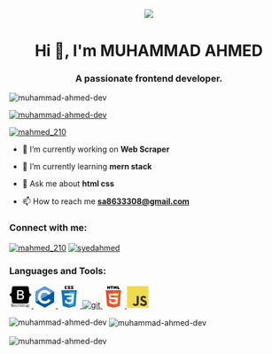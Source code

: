 <center>
<img width="60%" src="https://camo.githubusercontent.com/cae12fddd9d6982901d82580bdf321d81fb299141098ca1c2d4891870827bf17/68747470733a2f2f6d69726f2e6d656469756d2e636f6d2f6d61782f313336302f302a37513379765349765f7430696f4a2d5a2e676966">
</center>

<h1 align="center">Hi 👋, I'm MUHAMMAD AHMED </h1>
<h3 align="center">A passionate frontend developer.</h3>

<p align="left"> <img src="https://komarev.com/ghpvc/?username=muhammad-ahmed-dev&label=Profile%20views&color=0e75b6&style=flat" alt="muhammad-ahmed-dev" /> </p>

<p align="left"> <a href="https://github.com/ryo-ma/github-profile-trophy"><img src="https://github-profile-trophy.vercel.app/?username=muhammad-ahmed-dev" alt="muhammad-ahmed-dev" /></a> </p>

<p align="left"> <a href="https://twitter.com/mahmed_210" target="blank"><img src="https://img.shields.io/twitter/follow/mahmed_210?logo=twitter&style=for-the-badge" alt="mahmed_210" /></a> </p>

- 🔭 I’m currently working on **Web Scraper**

- 🌱 I’m currently learning **mern stack**

- 💬 Ask me about **html css**

- 📫 How to reach me **sa8633308@gmail.com**

<h3 align="left">Connect with me:</h3>
<p align="left">
<a href="https://twitter.com/mahmed_210" target="blank"><img align="center" src="https://raw.githubusercontent.com/rahuldkjain/github-profile-readme-generator/master/src/images/icons/Social/twitter.svg" alt="mahmed_210" height="30" width="40" /></a>
<a href="https://instagram.com/syedahmed" target="blank"><img align="center" src="https://raw.githubusercontent.com/rahuldkjain/github-profile-readme-generator/master/src/images/icons/Social/instagram.svg" alt="syedahmed" height="30" width="40" /></a>
</p>

<h3 align="left">Languages and Tools:</h3>
<p align="left"> <a href="https://getbootstrap.com" target="_blank" rel="noreferrer"> <img src="https://raw.githubusercontent.com/devicons/devicon/master/icons/bootstrap/bootstrap-plain-wordmark.svg" alt="bootstrap" width="40" height="40"/> </a> <a href="https://www.cprogramming.com/" target="_blank" rel="noreferrer"> <img src="https://raw.githubusercontent.com/devicons/devicon/master/icons/c/c-original.svg" alt="c" width="40" height="40"/> </a> <a href="https://www.w3schools.com/css/" target="_blank" rel="noreferrer"> <img src="https://raw.githubusercontent.com/devicons/devicon/master/icons/css3/css3-original-wordmark.svg" alt="css3" width="40" height="40"/> </a> <a href="https://git-scm.com/" target="_blank" rel="noreferrer"> <img src="https://www.vectorlogo.zone/logos/git-scm/git-scm-icon.svg" alt="git" width="40" height="40"/> </a> <a href="https://www.w3.org/html/" target="_blank" rel="noreferrer"> <img src="https://raw.githubusercontent.com/devicons/devicon/master/icons/html5/html5-original-wordmark.svg" alt="html5" width="40" height="40"/> </a> <a href="https://developer.mozilla.org/en-US/docs/Web/JavaScript" target="_blank" rel="noreferrer"> <img src="https://raw.githubusercontent.com/devicons/devicon/master/icons/javascript/javascript-original.svg" alt="javascript" width="40" height="40"/> </a> </p>

<p><img align="left" src="https://github-readme-stats.vercel.app/api/top-langs?username=muhammad-ahmed-dev&show_icons=true&locale=en&layout=compact" alt="muhammad-ahmed-dev" /></p>

<p>&nbsp;<img align="center" src="https://github-readme-stats.vercel.app/api?username=muhammad-ahmed-dev&show_icons=true&locale=en" alt="muhammad-ahmed-dev" /></p>

<p><img align="center" src="https://github-readme-streak-stats.herokuapp.com/?user=muhammad-ahmed-dev&" alt="muhammad-ahmed-dev" /></p>

